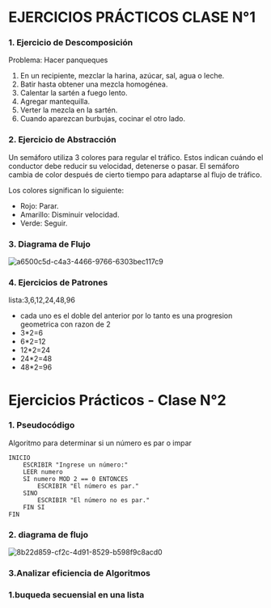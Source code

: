  # EJERCICIOS PRÁCTICOS CLASE N°1

### 1. Ejercicio de Descomposición

Problema: Hacer panqueques

1. En un recipiente, mezclar la harina, azúcar, sal, agua o leche.
2. Batir hasta obtener una mezcla homogénea.
3. Calentar la sartén a fuego lento.
4. Agregar mantequilla.
5. Verter la mezcla en la sartén.
6. Cuando aparezcan burbujas, cocinar el otro lado.


### 2. Ejercicio de Abstracción

Un semáforo utiliza 3 colores para regular el tráfico. Estos indican cuándo el conductor debe reducir su velocidad, detenerse o pasar. El semáforo cambia de color después de cierto tiempo para adaptarse al flujo de tráfico.

Los colores significan lo siguiente:

- Rojo: Parar.
- Amarillo: Disminuir velocidad.
- Verde: Seguir.


### 3. Diagrama de Flujo
![a6500c5d-c4a3-4466-9766-6303bec117c9](https://github.com/user-attachments/assets/027400f7-d19e-4b53-aae9-8514b617abe8)




### 4. Ejercicios de Patrones


lista:3,6,12,24,48,96


- cada uno es el doble del anterior por lo tanto es una progresion geometrica con razon de 2
- 3*2=6
- 6*2=12
- 12*2=24
- 24*2=48
- 48*2=96









# Ejercicios Prácticos - Clase N°2

### 1. Pseudocódigo

Algoritmo para determinar si un número es par o impar

```plaintext
INICIO
    ESCRIBIR "Ingrese un número:"
    LEER numero
    SI numero MOD 2 == 0 ENTONCES
        ESCRIBIR "El número es par."
    SINO
        ESCRIBIR "El número no es par."
    FIN SI
FIN
  ```
### 2. diagrama de flujo




![8b22d859-cf2c-4d91-8529-b598f9c8acd0](https://github.com/user-attachments/assets/a66c2a55-0185-4e64-a128-af1373bdab45)


### 3.Analizar eficiencia de Algoritmos

### 1.buqueda secuensial en una lista


   
